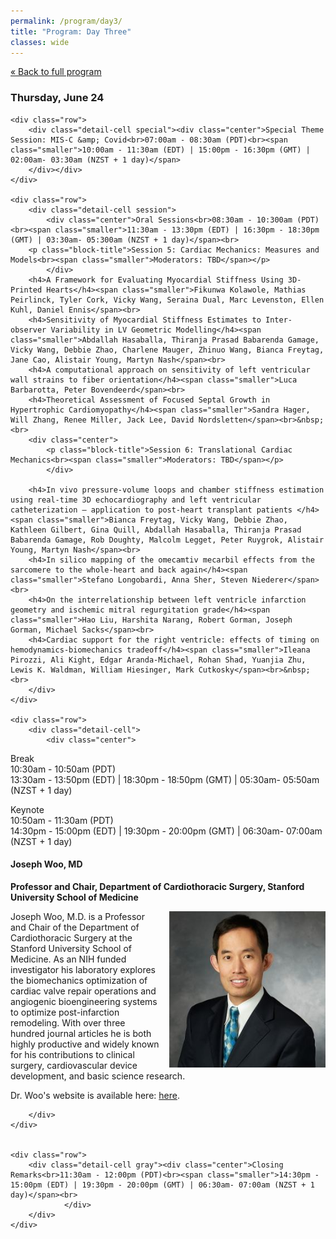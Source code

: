 ```yaml
---
permalink: /program/day3/
title: "Program: Day Three"
classes: wide
---
```


<a href="/program/" class="smaller">&laquo; Back to full program</a>
<div class="day-detail">
<h3 class="date">Thursday, June 24</h3>

	<div class="row">
		<div class="detail-cell special"><div class="center">Special Theme Session: MIS-C &amp; Covid<br>07:00am - 08:30am (PDT)<br><span class="smaller">10:00am - 11:30am (EDT) | 15:00pm - 16:30pm (GMT) | 02:00am- 03:30am (NZST + 1 day)</span>
		</div></div>
	</div>
	
	<div class="row">
		<div class="detail-cell session">
			<div class="center">Oral Sessions<br>08:30am - 10:300am (PDT)<br><span class="smaller">11:30am - 13:30pm (EDT) | 16:30pm - 18:30pm (GMT) | 03:30am- 05:300am (NZST + 1 day)</span><br>
		<p class="block-title">Session 5: Cardiac Mechanics: Measures and Models<br><span class="smaller">Moderators: TBD</span></p>
			</div>
		<h4>A Framework for Evaluating Myocardial Stiffness Using 3D-Printed Hearts</h4><span class="smaller">Fikunwa Kolawole, Mathias Peirlinck, Tyler Cork, Vicky Wang, Seraina Dual, Marc Levenston, Ellen Kuhl, Daniel Ennis</span><br>
		<h4>Sensitivity of Myocardial Stiffness Estimates to Inter-observer Variability in LV Geometric Modelling</h4><span class="smaller">Abdallah Hasaballa, Thiranja Prasad Babarenda Gamage, Vicky Wang, Debbie Zhao, Charlene Mauger, Zhinuo Wang, Bianca Freytag, Jane Cao, Alistair Young, Martyn Nash</span><br>
		<h4>A computational approach on sensitivity of left ventricular wall strains to fiber orientation</h4><span class="smaller">Luca Barbarotta, Peter Bovendeerd</span><br>
		<h4>Theoretical Assessment of Focused Septal Growth in Hypertrophic Cardiomyopathy</h4><span class="smaller">Sandra Hager, Will Zhang, Renee Miller, Jack Lee, David Nordsletten</span><br>&nbsp;<br>
		<div class="center">
			<p class="block-title">Session 6: Translational Cardiac Mechanics<br><span class="smaller">Moderators: TBD</span></p>
			</div>

		<h4>In vivo pressure-volume loops and chamber stiffness estimation using real-time 3D echocardiography and left ventricular catheterization – application to post-heart transplant patients </h4><span class="smaller">Bianca Freytag, Vicky Wang, Debbie Zhao, Kathleen Gilbert, Gina Quill, Abdallah Hasaballa, Thiranja Prasad Babarenda Gamage, Rob Doughty, Malcolm Legget, Peter Ruygrok, Alistair Young, Martyn Nash</span><br>
		<h4>In silico mapping of the omecamtiv mecarbil effects from the sarcomere to the whole-heart and back again</h4><span class="smaller">Stefano Longobardi, Anna Sher, Steven Niederer</span><br>
		<h4>On the interrelationship between left ventricle infarction geometry and ischemic mitral regurgitation grade</h4><span class="smaller">Hao Liu, Harshita Narang, Robert Gorman, Joseph Gorman, Michael Sacks</span><br>
		<h4>Cardiac support for the right ventricle: effects of timing on hemodynamics-biomechanics tradeoff</h4><span class="smaller">Ileana Pirozzi, Ali Kight, Edgar Aranda-Michael, Rohan Shad, Yuanjia Zhu, Lewis K. Waldman, William Hiesinger, Mark Cutkosky</span><br>&nbsp;<br>
		</div>
	</div>	

	<div class="row">
		<div class="detail-cell">		
			<div class="center">
Break<br>10:30am - 10:50am (PDT)<br><span class="smaller">13:30am - 13:50pm (EDT) | 18:30pm - 18:50pm (GMT) | 05:30am- 05:50am (NZST + 1 day)</span></div>
			</div>
	</div>
	<div class="row">
		<div class="detail-cell keynote"><div class="center">Keynote<br>10:50am - 11:30am (PDT)<br><span class="smaller">14:30pm - 15:00pm (EDT) | 19:30pm - 20:00pm (GMT) | 06:30am- 07:00am (NZST + 1 day)</span></div>
		<h4>Joseph Woo, MD</h4><p><b>Professor and Chair, Department of Cardiothoracic Surgery, Stanford University School of Medicine</b></p>
<p><img align="right" src="/assets/images/JosephWoo.jpg" width="250" style="margin-left: 12px;">Joseph Woo, M.D. is a Professor and Chair of the Department of Cardiothoracic Surgery at the Stanford University School of Medicine. As an NIH funded investigator his laboratory explores the biomechanics optimization of cardiac valve repair operations and angiogenic bioengineering systems to optimize post-infarction remodeling. With over three hundred journal articles he is both highly productive and widely known for his contributions to clinical surgery, cardiovascular device development, and basic science research. </p>
<p>Dr. Woo's website is available here: <a href="https://profiles.stanford.edu/joseph-woo" target="_blank">here</a>.</p>
		
		</div>
	</div>	
	
	
	<div class="row">
		<div class="detail-cell gray"><div class="center">Closing Remarks<br>11:30am - 12:00pm (PDT)<br><span class="smaller">14:30pm - 15:00pm (EDT) | 19:30pm - 20:00pm (GMT) | 06:30am- 07:00am (NZST + 1 day)</span><br>
				</div>
		</div>
	</div>					
</div>
